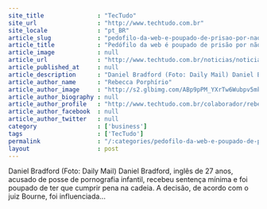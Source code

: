 ```yaml
---
site_title               : "TecTudo"
site_url                 : "http://www.techtudo.com.br"
site_locale              : "pt_BR"
article_slug             : "pedofilo-da-web-e-poupado-de-prisao-por-nao-ter-distribuido-conteudo"
article_title            : "Pedófilo da web é poupado de prisão por não ter distribuído conteúdo"
article_image            : null
article_url              : "http://www.techtudo.com.br/noticias/noticia/2011/11/pedofilo-da-web-e-poupado-de-prisao-por-nao-ter-distribuido-conteudo.html"
article_published_at     : null
article_description      : "Daniel Bradford (Foto: Daily Mail) Daniel Bradford, inglês de 27 anos, acusado de posse de pornografia infantil, recebeu sentença mínima e foi poupado de ter que cumprir pena na cadeia. A decisão, de acordo com o juiz Bourne, foi influenciada..."
article_author_name      : "Rebecca Porphírio"
article_author_image     : "http://s2.glbimg.com/ABp9pPM_YXrTw6Wubpv5mkNK5kE=/30x30/s2.glbimg.com/1fDalnoBREBWN2maeB3YlzTAU7Y=/140x140/s.glbimg.com/po/tt2/f/original/2013/11/12/foto_quadrada.jpg"
article_author_biography : null
article_author_profile   : "http://www.techtudo.com.br/colaborador/rebecca-porphirio.html"
article_author_facebook  : null
article_author_twitter   : null
category                 : ['business']
tags                     : ['TecTudo']
permalink                : "/:categories/pedofilo-da-web-e-poupado-de-prisao-por-nao-ter-distribuido-conteudo/"
layout                   : post
---
```


Daniel Bradford (Foto: Daily Mail) Daniel Bradford, inglês de 27 anos, acusado de posse de pornografia infantil, recebeu sentença mínima e foi poupado de ter que cumprir pena na cadeia. A decisão, de acordo com o juiz Bourne, foi influenciada...
